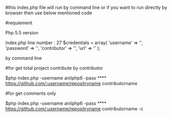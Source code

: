 #this index.php file will run by command line or if you want to run directly by browser then use below mentioned code

#requiement

Php 5.5 version

index.php line number : 27
$credentials = array(
			'username' 			=> '',
			'password'		 	=> '',
			'contributor' 		=> '',
			'url' 				=> '' 
		);
		
by command line


#for  get total project contribute by contributor

$php index.php -username anilphp6 -pass ****  https://github.com/:username/repositryname  contributorname	

#for get comments only 

$php index.php -username anilphp6 -pass ****  https://github.com/:username/repositryname  contributorname -c
